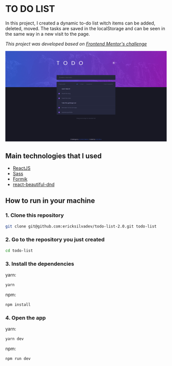 # TO DO LIST

In this project, I created a dynamic to-do list witch items can be added, deleted, moved. The tasks are saved in the localStorage and can be seen in the same way in a new visit to the page.

_This project was developed based on [Frontend Mentor's challenge](https://www.frontendmentor.io/challenges/todo-app-Su1_KokOW)_

![project-demo](src/images/todo-list.png)

## Main technologies that I used

- [ReactJS](https://reactjs.org/)
- [Sass](https://sass-lang.com/)
- [Formik](https://formik.org/docs/overview)
- [react-beautiful-dnd](https://github.com/atlassian/react-beautiful-dnd)

## How to run in your machine

### 1. Clone this repository

```zsh
git clone git@github.com:ericksilvadev/todo-list-2.0.git todo-list
```

### 2. Go to the repository you just created

```zsh
cd todo-list
```

### 3. Install the dependencies

yarn:

```zsh
yarn
```

npm:

```zsh
npm install
```

### 4. Open the app

yarn:

```zsh
yarn dev
```

npm:

```zsh
npm run dev
```
